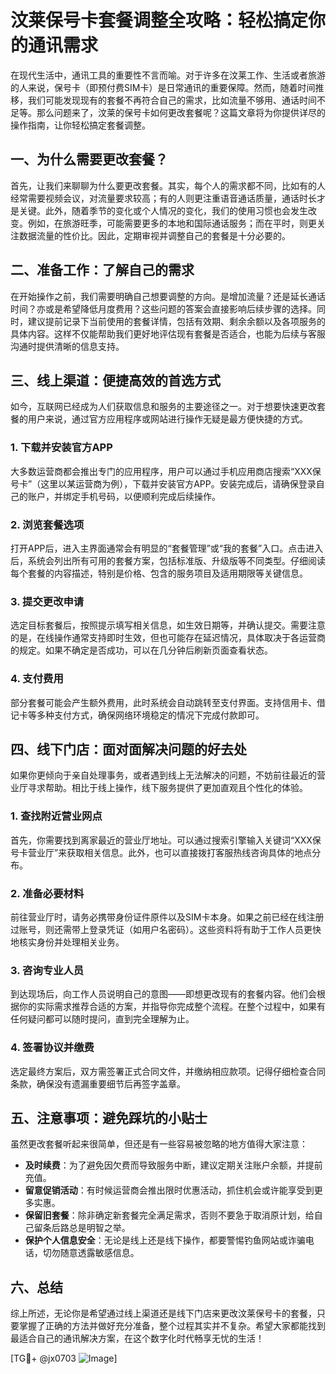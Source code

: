 # 汶莱保号卡套餐调整全攻略：轻松搞定你的通讯需求

在现代生活中，通讯工具的重要性不言而喻。对于许多在汶莱工作、生活或者旅游的人来说，保号卡（即预付费SIM卡）是日常通讯的重要保障。然而，随着时间推移，我们可能发现现有的套餐不再符合自己的需求，比如流量不够用、通话时间不足等。那么问题来了，汶莱的保号卡如何更改套餐呢？这篇文章将为你提供详尽的操作指南，让你轻松搞定套餐调整。

## 一、为什么需要更改套餐？

首先，让我们来聊聊为什么要更改套餐。其实，每个人的需求都不同，比如有的人经常需要视频会议，对流量要求较高；有的人则更注重语音通话质量，通话时长才是关键。此外，随着季节的变化或个人情况的变化，我们的使用习惯也会发生改变。例如，在旅游旺季，可能需要更多的本地和国际通话服务；而在平时，则更关注数据流量的性价比。因此，定期审视并调整自己的套餐是十分必要的。

## 二、准备工作：了解自己的需求

在开始操作之前，我们需要明确自己想要调整的方向。是增加流量？还是延长通话时间？亦或是希望降低月度费用？这些问题的答案会直接影响后续步骤的选择。同时，建议提前记录下当前使用的套餐详情，包括有效期、剩余余额以及各项服务的具体内容。这样不仅能帮助我们更好地评估现有套餐是否适合，也能为后续与客服沟通时提供清晰的信息支持。

## 三、线上渠道：便捷高效的首选方式

如今，互联网已经成为人们获取信息和服务的主要途径之一。对于想要快速更改套餐的用户来说，通过官方应用程序或网站进行操作无疑是最方便快捷的方式。

### 1. 下载并安装官方APP

大多数运营商都会推出专门的应用程序，用户可以通过手机应用商店搜索“XXX保号卡”（这里以某运营商为例），下载并安装官方APP。安装完成后，请确保登录自己的账户，并绑定手机号码，以便顺利完成后续操作。

### 2. 浏览套餐选项

打开APP后，进入主界面通常会有明显的“套餐管理”或“我的套餐”入口。点击进入后，系统会列出所有可用的套餐方案，包括标准版、升级版等不同类型。仔细阅读每个套餐的内容描述，特别是价格、包含的服务项目及适用期限等关键信息。

### 3. 提交更改申请

选定目标套餐后，按照提示填写相关信息，如生效日期等，并确认提交。需要注意的是，在线操作通常支持即时生效，但也可能存在延迟情况，具体取决于各运营商的规定。如果不确定是否成功，可以在几分钟后刷新页面查看状态。

### 4. 支付费用

部分套餐可能会产生额外费用，此时系统会自动跳转至支付界面。支持信用卡、借记卡等多种支付方式，确保网络环境稳定的情况下完成付款即可。

## 四、线下门店：面对面解决问题的好去处

如果你更倾向于亲自处理事务，或者遇到线上无法解决的问题，不妨前往最近的营业厅寻求帮助。相比于线上操作，线下服务提供了更加直观且个性化的体验。

### 1. 查找附近营业网点

首先，你需要找到离家最近的营业厅地址。可以通过搜索引擎输入关键词“XXX保号卡营业厅”来获取相关信息。此外，也可以直接拨打客服热线咨询具体的地点分布。

### 2. 准备必要材料

前往营业厅时，请务必携带身份证件原件以及SIM卡本身。如果之前已经在线注册过账号，则还需带上登录凭证（如用户名密码）。这些资料将有助于工作人员更快地核实身份并处理相关业务。

### 3. 咨询专业人员

到达现场后，向工作人员说明自己的意图——即想更改现有的套餐内容。他们会根据你的实际需求推荐合适的方案，并指导你完成整个流程。在整个过程中，如果有任何疑问都可以随时提问，直到完全理解为止。

### 4. 签署协议并缴费

选定最终方案后，双方需签署正式合同文件，并缴纳相应款项。记得仔细检查合同条款，确保没有遗漏重要细节后再签字盖章。

## 五、注意事项：避免踩坑的小贴士

虽然更改套餐听起来很简单，但还是有一些容易被忽略的地方值得大家注意：

- **及时续费**：为了避免因欠费而导致服务中断，建议定期关注账户余额，并提前充值。
- **留意促销活动**：有时候运营商会推出限时优惠活动，抓住机会或许能享受到更多实惠。
- **保留旧套餐**：除非确定新套餐完全满足需求，否则不要急于取消原计划，给自己留条后路总是明智之举。
- **保护个人信息安全**：无论是线上还是线下操作，都要警惕钓鱼网站或诈骗电话，切勿随意透露敏感信息。

## 六、总结

综上所述，无论你是希望通过线上渠道还是线下门店来更改汶莱保号卡的套餐，只要掌握了正确的方法并做好充分准备，整个过程其实并不复杂。希望大家都能找到最适合自己的通讯解决方案，在这个数字化时代畅享无忧的生活！

[TG💪+ @jx0703 ![Image](https://github.com/user-attachments/assets/dbca1d08-cadb-493c-b0ec-ad6f7a83f270)]